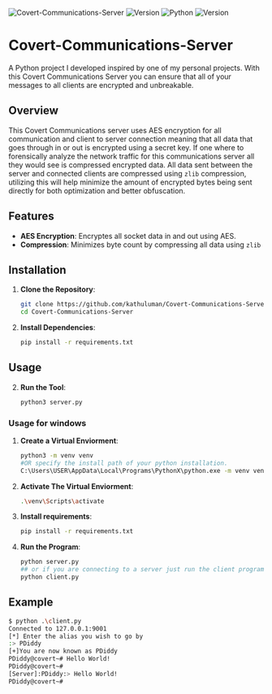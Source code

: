 ![Covert-Communications-Server](https://img.shields.io/github/license/kathuluman/Covert-Communications-Server?color=blue&style=for-the-badge) 
![Version](https://img.shields.io/github/v/tag/kathuluman/Covert-Communications-Server?color=blue&style=for-the-badge)
![Python](https://img.shields.io/badge/Python-3.x-blue?style=for-the-badge&logo=python&logoColor=white)
![Version](https://img.shields.io/badge/version-1.0.0-green?style=for-the-badge)

# Covert-Communications-Server
A Python project I developed inspired by one of my personal projects. With this Covert Communications Server you can ensure that all of your messages to all clients are encrypted and unbreakable.

## Overview

This Covert Communications server uses AES encryption for all communication and client to server connection meaning that all data that goes through in or out is encrypted using a secret key.
If one where to forensically analyze the network traffic for this communications server all they would see is compressed encrypted data. All data sent between the server and connected clients
are compressed using `zlib` compression, utilizing this will help minimize the amount of encrypted bytes being sent directly for both optimization and better obfuscation.

## Features

- **AES Encryption**: Encryptes all socket data in and out using AES.
- **Compression**: Minimizes byte count by compressing all data using `zlib`

## Installation

1. **Clone the Repository**:
    ```bash
    git clone https://github.com/kathuluman/Covert-Communications-Server.git
    cd Covert-Communications-Server
    ```

2. **Install Dependencies**:
    ```bash
    pip install -r requirements.txt
    ```

## Usage

2. **Run the Tool**:
    ```bash
    python3 server.py
    ```

### Usage for windows

1. **Create a Virtual Enviorment**:
    ```bash
    python3 -m venv venv
    #OR specify the install path of your python installation.
    C:\Users\USER\AppData\Local\Programs\PythonX\python.exe -m venv venv
    ```

2. **Activate The Virtual Enviorment**:
    ```bash
    .\venv\Scripts\activate
    ```

3. **Install requirements**:
    ```bash
    pip install -r requirements.txt
    ```

4. **Run the Program**:
    ```bash
    python server.py
    ## or if you are connecting to a server just run the client program
    python client.py
    ```

## Example

```bash
$ python .\client.py
Connected to 127.0.0.1:9001
[*] Enter the alias you wish to go by
:> PDiddy
[+]You are now known as PDiddy
PDiddy@covert~# Hello World!
PDiddy@covert~#
[Server]:PDiddy:> Hello World!
PDiddy@covert~#
```
